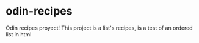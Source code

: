 # odin-recipes
Odin recipes proyect!
This project is a list's recipes, is a test of an ordered list in html